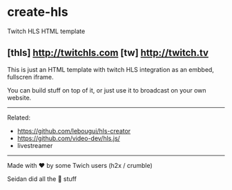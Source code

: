 # create-hls

Twitch HLS HTML template

[thls] http://twitchls.com
[tw] http://twitch.tv
---

This is just an HTML template with twitch HLS integration as an embbed, fullscren iframe.

You can build stuff on top of it, or just use it to broadcast on your own website.

---

Related: 

- https://github.com/lebougui/hls-creator
- https://github.com/video-dev/hls.js/
- livestreamer

---

Made with ❤ by some Twich users (h2x / crumble)

Seidan did all the 💩 stuff
